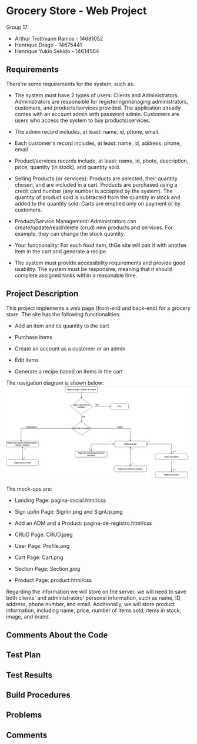 # Grocery Store - Web Project

Group 17:

- Arthur Trottmann Ramos - 14681052
- Henrique Drago - 14675441
- Henrique Yukio Sekido - 14614564

## Requirements

There're some requirements for the system, such as:

- The system must have 2 types of users: Clients and Administrators. Administrators are responsible for registering/managing administrators, customers, and products/services provided. The application already comes with an account admin with password admin. Customers are users who access the system to buy products/services.
  
- The admin record includes, at least: name, id, phone, email.
  
- Each customer's record includes, at least: name, id, address, phone, email
  
- Product/services records include, at least: name, id, photo, description, price, quantity (in stock), and quantity sold.
  
- Selling Products (or services): Products are selected, their quantity chosen, and are included in a cart. Products are purchased using a credit card number (any number is accepted by the system). The quantity of product sold is subtracted from the quantity in stock and added to the quantity sold. Carts are emptied only on payment or by customers.

- Product/Service Management: Administrators can create/update/read/delete (crud) new products and services. For example, they can change the stock quantity.
  
- Your functionality: For each food item, thGe site will pair it with another item in the cart and generate a recipe.

- The system must provide accessibility requirements and provide good usability. The system must be responsive, meaning that it should complete assigned tasks within a reasonable time.

## Project Description

This project implements a web page (front-end and back-end) for a grocery store. The site has the following functionalities:

- Add an item and its quantity to the cart

- Purchase items

- Create an account as a customer or an admin

- Edit items

- Generate a recipe based on items in the cart

The navigation diagram is shown below:
![Navegation](images/navigation.jpeg)

The mock-ups are:
- Landing Page: pagina-inicial.html/css

- Sign up/in Page: SignIn.png and SignUp.png

- Add an ADM and a Product: pagina-de-registro.html/css

- CRUD Page: CRUD.jpeg

- User Page: Profile.png

- Cart Page: Cart.png

- Section Page: Section.jpeg

- Product Page: product.html/css

Regarding the information we will store on the server, we will need to save both clients' and administrators' personal information, such as name, ID, address, phone number, and email. Additionally, we will store product information, including name, price, number of items sold, items in stock, image, and brand. 

## Comments About the Code

## Test Plan

## Test Results

## Build Procedures

## Problems

## Comments
